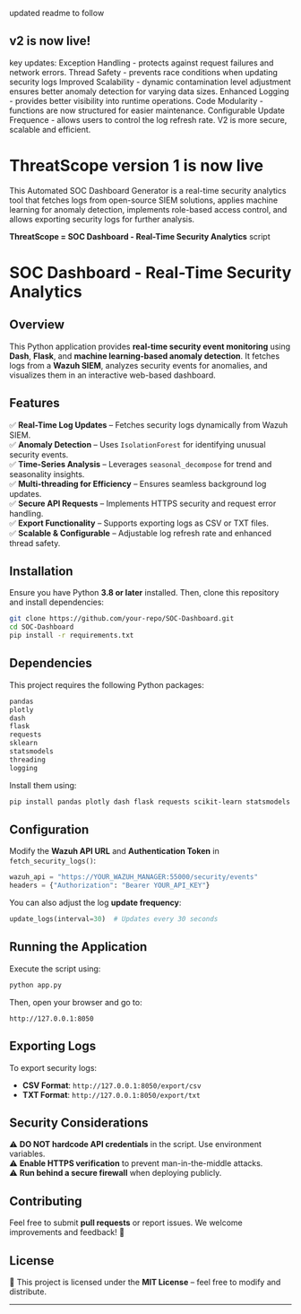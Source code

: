 

updated readme to follow 
## v2 is now live!
key updates:
Exception Handling - protects against request failures and network errors.
Thread Safety - prevents race conditions when updating security logs
Improved Scalability - dynamic contamination level adjustment ensures better anomaly detection for varying data sizes. 
Enhanced Logging - provides better visibility into runtime operations. 
Code Modularity - functions are now structured for easier maintenance.
Configurable Update Frequence - allows users to control the log refresh rate. 
V2 is more secure, scalable and efficient. 

# ThreatScope version 1 is now live
This Automated SOC Dashboard Generator is a real-time security analytics tool that fetches logs from open-source SIEM solutions, applies machine learning for anomaly detection, implements role-based access control, and allows exporting security logs for further analysis.

**ThreatScope = SOC Dashboard - Real-Time Security Analytics** script

# SOC Dashboard - Real-Time Security Analytics

## Overview
This Python application provides **real-time security event monitoring** using **Dash**, **Flask**, and **machine learning-based anomaly detection**. It fetches logs from a **Wazuh SIEM**, analyzes security events for anomalies, and visualizes them in an interactive web-based dashboard.

## Features
✅ **Real-Time Log Updates** – Fetches security logs dynamically from Wazuh SIEM.  
✅ **Anomaly Detection** – Uses `IsolationForest` for identifying unusual security events.  
✅ **Time-Series Analysis** – Leverages `seasonal_decompose` for trend and seasonality insights.  
✅ **Multi-threading for Efficiency** – Ensures seamless background log updates.  
✅ **Secure API Requests** – Implements HTTPS security and request error handling.  
✅ **Export Functionality** – Supports exporting logs as CSV or TXT files.  
✅ **Scalable & Configurable** – Adjustable log refresh rate and enhanced thread safety.

## Installation
Ensure you have Python **3.8 or later** installed. Then, clone this repository and install dependencies:

```bash
git clone https://github.com/your-repo/SOC-Dashboard.git
cd SOC-Dashboard
pip install -r requirements.txt
```

## Dependencies
This project requires the following Python packages:
```bash
pandas
plotly
dash
flask
requests
sklearn
statsmodels
threading
logging
```

Install them using:
```bash
pip install pandas plotly dash flask requests scikit-learn statsmodels
```

## Configuration
Modify the **Wazuh API URL** and **Authentication Token** in `fetch_security_logs()`:

```python
wazuh_api = "https://YOUR_WAZUH_MANAGER:55000/security/events"
headers = {"Authorization": "Bearer YOUR_API_KEY"}
```

You can also adjust the log **update frequency**:
```python
update_logs(interval=30)  # Updates every 30 seconds
```

## Running the Application
Execute the script using:
```bash
python app.py
```
Then, open your browser and go to:
```
http://127.0.0.1:8050
```

## Exporting Logs
To export security logs:
- **CSV Format**: `http://127.0.0.1:8050/export/csv`
- **TXT Format**: `http://127.0.0.1:8050/export/txt`

## Security Considerations
⚠ **DO NOT hardcode API credentials** in the script. Use environment variables.  
⚠ **Enable HTTPS verification** to prevent man-in-the-middle attacks.  
⚠ **Run behind a secure firewall** when deploying publicly.  

## Contributing
Feel free to submit **pull requests** or report issues. We welcome improvements and feedback! 🚀

## License
📜 This project is licensed under the **MIT License** – feel free to modify and distribute.

---





